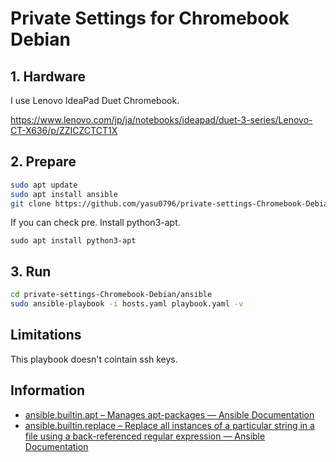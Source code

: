 # Private Settings for Chromebook Debian

## 1. Hardware

I use Lenovo IdeaPad Duet Chromebook.

https://www.lenovo.com/jp/ja/notebooks/ideapad/duet-3-series/Lenovo-CT-X636/p/ZZICZCTCT1X

## 2. Prepare

```bash
sudo apt update
sudo apt install ansible
git clone https://github.com/yasu0796/private-settings-Chromebook-Debian.git
```

If you can check pre. Install python3-apt.

```
sudo apt install python3-apt
```

## 3. Run

```bash
cd private-settings-Chromebook-Debian/ansible
sudo ansible-playbook -i hosts.yaml playbook.yaml -v
```

## Limitations

This playbook doesn't cointain ssh keys.


## Information

- [ansible.builtin.apt – Manages apt-packages — Ansible Documentation](https://docs.ansible.com/ansible/latest/collections/ansible/builtin/apt_module.html)
- [ansible.builtin.replace – Replace all instances of a particular string in a file using a back-referenced regular expression — Ansible Documentation](https://docs.ansible.com/ansible/latest/collections/ansible/builtin/replace_module.html)
